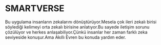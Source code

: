 # SMARTVERSE
Bu uygulama insanların zekalarını dönüştürüyor.Mesela çok ileri zekalı birisi söylediği kelimeyi orta zekalı birisine anlatıyor.Bu sayede iletişim sorunu çözülüyor ve herkes anlaşabiliyor.Çünkü insanlar her zaman farklı zeka seviyeside  konuşur.Ama Akıllı Evren bu konuda yardım eder.
